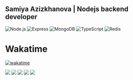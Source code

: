 
##  Samiya Azizkhanova | Nodejs backend developer
![Node.js](https://img.shields.io/badge/-Node.js-082032?style=for-the-badge&logo=Node.js&logoColor=339933)
![Express](https://img.shields.io/badge/-Express-082032?style=for-the-badge&logo=Express&logoColor=000000)
![MongoDB](https://img.shields.io/badge/-MongoDB-082032?style=for-the-badge&logo=MongoDB&logoColor=47A248)
![TypeScript](https://img.shields.io/badge/-TypeScript-082032?style=for-the-badge&logo=TypeScript&logoColor=47A248)
![Redis](https://img.shields.io/badge/-Redis-082032?style=for-the-badge&logo=Redis&logoColor=47A248)

# Wakatime
[![wakatime](https://wakatime.com/badge/user/018ccb09-df8b-4073-a613-7ec46231e3e2.svg)](https://wakatime.com/@018ccb09-df8b-4073-a613-7ec46231e3e2)

![](http://github-profile-summary-cards.vercel.app/api/cards/profile-details?username=vn7n24fzkq&theme=codeSTACKr)
![](http://github-profile-summary-cards.vercel.app/api/cards/repos-per-language?username=vn7n24fzkq&theme=codeSTACKr)
![](http://github-profile-summary-cards.vercel.app/api/cards/most-commit-language?username=vn7n24fzkq&theme=codeSTACKr)
![](http://github-profile-summary-cards.vercel.app/api/cards/stats?username=vn7n24fzkq&theme=codeSTACKr)
![](http://github-profile-summary-cards.vercel.app/api/cards/productive-time?username=vn7n24fzkq&theme=codeSTACKr&utcOffset=8)

